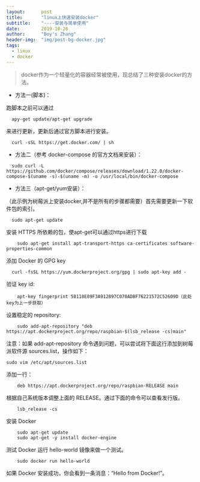 ```yaml
---
layout:      post
title:       "linux上快速安装docker"
subtitle:    "----安装与简单使用"
date:        2019-10-26
author:      "Boy's Zhang"
header-img:  "img/post-bg-docker.jpg"
tags:
  - linux
  - docker
---
```



> docker作为一个轻量化的容器经常被使用，现总结了三种安装docker的方法。



+ 方法一(脚本)：

跑脚本之前可以通过
```
  apy-get update/apt-get upgrade
```
来进行更新，更新后通过官方脚本进行安装。
```
  curl -sSL https://get.docker.com/ | sh
```
+ 方法二（参考 docker-compose 的官方文档来安装）：
```
  sudo curl -L https://github.com/docker/compose/releases/download/1.22.0/docker-compose-$(uname -s)-$(uname -m) -o /usr/local/bin/docker-compose
```
+ 方法三（apt-get/yum安装）：

（此示例为树莓派上安装docker,并不是所有的步骤都需要）首先需要更新一下软件包的索引。

```
  sudo apt-get update
```
安装 HTTPS 所依赖的包，使apt-get可以通过https进行下载
```
    sudo apt-get install apt-transport-https ca-certificates software-properties-common
```

添加 Docker 的 GPG key
```
  curl -fsSL https://yum.dockerproject.org/gpg | sudo apt-key add -
```
验证 key id:
```
    apt-key fingerprint 58118E89F3A912897C070ADBF76221572C52609D（此处key为上一步获取）
```
设置稳定的 repository:
```
    sudo add-apt-repository "deb https://apt.dockerproject.org/repo/raspbian-$(lsb_release -cs)main"
```
注意：如果 add-apt-repository 命令遇到问题，可以尝试将下面这行添加到树莓派软件源 sources.list，操作如下：
```
sudo vim /etc/apt/sources.list
```
添加一行：
```
    deb https://apt.dockerproject.org/repo/raspbian-RELEASE main
```
根据自己系统版本调整上面的 RELEASE。通过下面的命令可以查看发行版。
```
    lsb_release -cs
```
安装 Docker
```
    sudo apt-get update
    sudo apt-get -y install docker-engine
```
测试 Docker
运行 hello-world 镜像来做一个测试。
```
    sudo docker run hello-world
```
如果 Docker 安装成功，你会看到一条消息：“Hello from Docker!”。